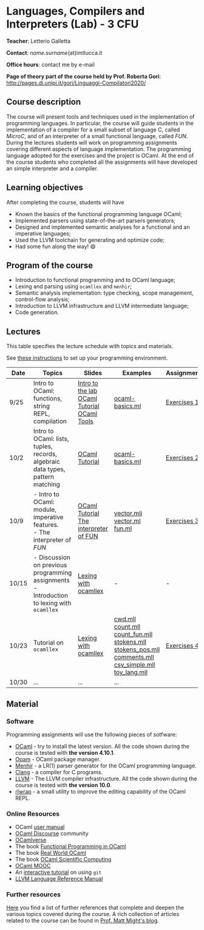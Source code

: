 # Languages, Compilers and Interpreters (Lab) - 3 CFU
**Teacher**: Letterio Galletta

**Contact**: *name.surname*(at)imtlucca.it

**Office hours**: contact me by e-mail

**Page of theory part of the course held by Prof. Roberta Gori**: http://pages.di.unipi.it/gori/Linguaggi-Compilatori2020/

## Course description
The course will present tools and techniques used in the implementation of programming languages. 
In particular, the course will guide students in the implementation of a compiler for a small 
subset of language C, called *MicroC*, and of an interpreter of a small functional language, called *FUN*. During the lectures students will work on programming assignments covering different aspects of language implementation. The programming language adopted for the exercises and the project is OCaml. At the end of the course students who completed all the assignments will have developed an simple interpreter and a compiler. 


## Learning objectives

After completing the course, students will have  
* Known the basics of the functional programming language OCaml;
* Implemented parsers using state-of-the-art parsers generators; 
* Designed and implemented semantic analyses for a functional and an imperative languages;
* Used the LLVM toolchain for generating and optimize code; 
* Had some fun along the way! :smile: 

## Program of the course

* Introduction to functional programming and to OCaml language;
* Lexing and parsing using `ocamllex` and `menhir`;
* Semantic analysis implementation: type checking, scope management, control-flow analysis;
* Introduction to LLVM infrastructure and LLVM intermediate language;
* Code generation.

## Lectures
This table specifies the lecture schedule with topics and materials.

See [these instructions](instructions.md) to set up your programming environment. 

| Date  | Topics | Slides | Examples | Assignments| 
| ------|------- | -------|----------|------------|
| 9/25  | Intro to OCaml: functions, string</br> REPL, compilation |  [Intro to the lab](ocaml-material/slides/lab-presentation.pdf)</br>[OCaml Tutorial](http://www.cs.columbia.edu/~sedwards/classes/2018/4115-fall/ocaml.pdf)</br>[OCaml Tools](ocaml-material/slides/ocaml-tools.pdf) | [ocaml-basics.ml](ocaml-material/code/ocaml-basics.ml)   | [Exercises 1](ocaml-material/exercises/exercises-1.md)       |
| 10/2 | Intro to OCaml: lists, tuples, records,</br> algebraic data types, pattern matching     | [OCaml Tutorial](http://www.cs.columbia.edu/~sedwards/classes/2018/4115-fall/ocaml.pdf)    | [ocaml-basics.ml](ocaml-material/code/ocaml-basics.ml)       | [Exercises 2](ocaml-material/exercises/exercises-2.md)
| 10/9 | - Intro to OCaml: module, imperative features.</br> - The interpreter of *FUN* | [OCaml Tutorial](http://www.cs.columbia.edu/~sedwards/classes/2018/4115-fall/ocaml.pdf)</br> [The interpreter of FUN](ocaml-material/slides/fun-interpreter.pdf) | [vector.mli](ocaml-material/code/vector.mli)</br>[vector.ml](ocaml-material/code/vector.ml)</br> [fun.ml](ocaml-material/code/fun.ml) | [Exercises 3](ocaml-material/exercises/exercises-3.md) |         
| 10/15 | - Discussion on previous programming assignments </br> - Introduction to lexing with `ocamllex` | [Lexing with ocamllex](frontend-material/slides/lexical-analysis.pdf) | - | - |
| 10/23 | Tutorial on `ocamllex` | [Lexing with ocamllex](frontend-material/slides/lexical-analysis.pdf) | [cwd.mll](frontend-material/code/cwd.mll) </br> [count.mll](frontend-material/code/count.mll) </br> [count_fun.mll](frontend-material/code/count_fun.mll) </br> [stokens.mll](frontend-material/code/stokens.mll) </br> [stokens_pos.mll](frontend-material/code/stokens_pos.mll) </br> [comments.mll](frontend-material/code/comments.mll) </br> [csv_simple.mll](frontend-material/code/csv_simple.mll) </br> [toy_lang.mll](frontend-material/code/toy_lang.mll) | [Exercises 4](frontend-material/exercises/exercises-lexing.md) 
| 10/30 | ... | ... | ... |  


## Material

### Software
Programming assignments will use the following pieces of sotfware:
* [OCaml](https://ocaml.org/) - try to install the latest version. All the code shown during the course is tested with **the version 4.10.1**. 
* [Opam](https://opam.ocaml.org/) - OCaml package manager.
* [Menhir](http://gallium.inria.fr/~fpottier/menhir/) - a LR(1) parser generator for the OCaml programming language.
* [Clang](https://clang.llvm.org/) - a compiler for C programs.
* [LLVM](http://llvm.org/) - The LLVM compiler infrastructure. All the code shown during the course is tested with **the version 10.0**.
* [rlwrap](https://github.com/hanslub42/rlwrap) - a small utility to improve the editing capability of the OCaml REPL.

### Online Resources
* OCaml [user manual](http://caml.inria.fr/pub/docs/manual-ocaml/index.html)
* [OCaml Discourse](https://discuss.ocaml.org/) community
* [OCamlverse](https://ocamlverse.github.io/)
* The book [Functional Programming in OCaml](https://www.cs.cornell.edu/courses/cs3110/2019sp/textbook/)
* The book [Real World OCaml](https://dev.realworldocaml.org/)
* The book [OCaml Scientific Computing](https://ocaml.xyz/book/)
* [OCaml MOOC](https://www.youtube.com/playlist?list=PLALAWXhLW3667sFw1Lfo3LmHC7CFib2EN)
* An [interactive tutorial](https://learngitbranching.js.org/) on using `git`
* [LLVM Language Reference Manual](http://llvm.org/docs/LangRef.html)

### Further resources

[Here](references.md) you find a list of further references that complete and deepen the various topics covered during the course.
A rich collection of articles related to the course can be found in [Prof. Matt Might's blog](http://matt.might.net/articles/).